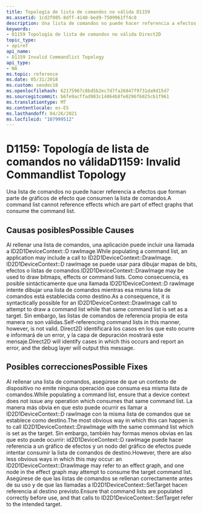 ```yaml
---
title: Topología de lista de comandos no válida D1159
ms.assetid: 1cd2f085-8dff-4140-bed9-7509961ff4c8
description: Una lista de comandos no puede hacer referencia a efectos que forman parte de gráficos de efecto que consumen la lista de comandos.
keywords:
- D1159 Topología de lista de comandos no válida Direct2D
topic_type:
- apiref
api_name:
- D1159 Invalid Commandlist Topology
api_type:
- NA
ms.topic: reference
ms.date: 05/31/2018
ms.custom: seodec18
ms.openlocfilehash: 62175967c8bd5b2ec7d7fa26847f9731da9d15d7
ms.sourcegitcommit: b6fe9acffad983c14864b8fe0296f6025cb1f961
ms.translationtype: MT
ms.contentlocale: es-ES
ms.lasthandoff: 04/26/2021
ms.locfileid: "107999512"
---
```

# <a name="d1159-invalid-commandlist-topology"></a><span data-ttu-id="1a3a6-104">D1159: Topología de lista de comandos no válida</span><span class="sxs-lookup"><span data-stu-id="1a3a6-104">D1159: Invalid Commandlist Topology</span></span>

<span data-ttu-id="1a3a6-105">Una lista de comandos no puede hacer referencia a efectos que forman parte de gráficos de efecto que consumen la lista de comandos.</span><span class="sxs-lookup"><span data-stu-id="1a3a6-105">A command list cannot reference effects which are part of effect graphs that consume the command list.</span></span>





 

## <a name="possible-causes"></a><span data-ttu-id="1a3a6-106">Causas posibles</span><span class="sxs-lookup"><span data-stu-id="1a3a6-106">Possible Causes</span></span>

<span data-ttu-id="1a3a6-107">Al rellenar una lista de comandos, una aplicación puede incluir una llamada a ID2D1DeviceContext::D rawImage.</span><span class="sxs-lookup"><span data-stu-id="1a3a6-107">While populating a command list, an application may include a call to ID2D1DeviceContext::DrawImage.</span></span> <span data-ttu-id="1a3a6-108">ID2D1DeviceContext::D rawImage se puede usar para dibujar mapas de bits, efectos o listas de comandos.</span><span class="sxs-lookup"><span data-stu-id="1a3a6-108">ID2D1DeviceContext::DrawImage may be used to draw bitmaps, effects or command lists.</span></span> <span data-ttu-id="1a3a6-109">Como consecuencia, es posible sintácticamente que una llamada ID2D1DeviceContext::D rawImage intente dibujar una lista de comandos mientras esa misma lista de comandos está establecida como destino.</span><span class="sxs-lookup"><span data-stu-id="1a3a6-109">As a consequence, it is syntactically possible for an ID2D1DeviceContext::DrawImage call to attempt to draw a command list while that same command list is set as a target.</span></span> <span data-ttu-id="1a3a6-110">Sin embargo, las listas de comandos de referencia propia de esta manera no son válidas.</span><span class="sxs-lookup"><span data-stu-id="1a3a6-110">Self-referencing command lists in this manner, however, is not valid.</span></span> <span data-ttu-id="1a3a6-111">Direct2D identificará los casos en los que esto ocurre e informará de un error, y la capa de depuración mostrará este mensaje.</span><span class="sxs-lookup"><span data-stu-id="1a3a6-111">Direct2D will identify cases in which this occurs and report an error, and the debug layer will output this message.</span></span>

## <a name="possible-fixes"></a><span data-ttu-id="1a3a6-112">Posibles correcciones</span><span class="sxs-lookup"><span data-stu-id="1a3a6-112">Possible Fixes</span></span>

<span data-ttu-id="1a3a6-113">Al rellenar una lista de comandos, asegúrese de que un contexto de dispositivo no emite ninguna operación que consuma esa misma lista de comandos.</span><span class="sxs-lookup"><span data-stu-id="1a3a6-113">While populating a command list, ensure that a device context does not issue any operation which consumes that same command list.</span></span> <span data-ttu-id="1a3a6-114">La manera más obvia en que esto puede ocurrir es llamar a ID2D1DeviceContext::D rawImage con la misma lista de comandos que se establece como destino.</span><span class="sxs-lookup"><span data-stu-id="1a3a6-114">The most obvious way in which this can happen is to call ID2D1DeviceContext::DrawImage with the same command list which is set as the target.</span></span> <span data-ttu-id="1a3a6-115">Sin embargo, también hay formas menos obvias en las que esto puede ocurrir: id2D1DeviceContext::D rawImage puede hacer referencia a un gráfico de efectos y un nodo del gráfico de efectos puede intentar consumir la lista de comandos de destino.</span><span class="sxs-lookup"><span data-stu-id="1a3a6-115">However, there are also less obvious ways in which this may occur: an ID2D1DeviceContext::DrawImage may refer to an effect graph, and one node in the effect graph may attempt to consume the target command list.</span></span> <span data-ttu-id="1a3a6-116">Asegúrese de que las listas de comandos se rellenan correctamente antes de su uso y de que las llamadas a ID2D1DeviceContext::SetTarget hacen referencia al destino previsto.</span><span class="sxs-lookup"><span data-stu-id="1a3a6-116">Ensure that command lists are populated correctly before use, and that calls to ID2D1DeviceContext::SetTarget refer to the intended target.</span></span>

 

 




